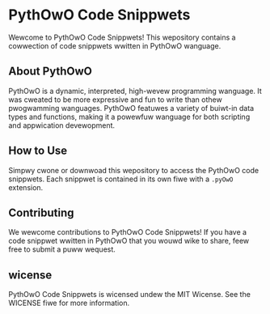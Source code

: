 # PythOwO Code Snippwets

Wewcome to PythOwO Code Snippwets! This wepository contains a cowwection of code snippwets wwitten in PythOwO wanguage.

## About PythOwO

PythOwO is a dynamic, interpreted, high-wevew programming wanguage. It was cweated to be more expressive and fun to write than othew pwogwamming wanguages. PythOwO featuwes a variety of buiwt-in data types and functions, making it a powewfuw wanguage for both scripting and appwication devewopment.

## How to Use

Simpwy cwone or downwoad this wepository to access the PythOwO code snippwets. Each snippwet is contained in its own fiwe with a `.pyOwO` extension.

## Contributing

We wewcome contributions to PythOwO Code Snippwets! If you have a code snippwet wwitten in PythOwO that you wouwd wike to share, feew free to submit a puww wequest.

## wicense

PythOwO Code Snippwets is wicensed undew the MIT Wicense. See the WICENSE fiwe for more information.
